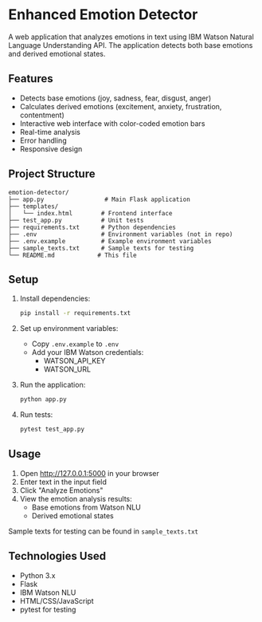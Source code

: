 # Enhanced Emotion Detector

A web application that analyzes emotions in text using IBM Watson Natural Language Understanding API. The application detects both base emotions and derived emotional states.

## Features

- Detects base emotions (joy, sadness, fear, disgust, anger)
- Calculates derived emotions (excitement, anxiety, frustration, contentment)
- Interactive web interface with color-coded emotion bars
- Real-time analysis
- Error handling
- Responsive design

## Project Structure

```
emotion-detector/
├── app.py                 # Main Flask application
├── templates/
│   └── index.html        # Frontend interface
├── test_app.py           # Unit tests
├── requirements.txt      # Python dependencies
├── .env                  # Environment variables (not in repo)
├── .env.example          # Example environment variables
├── sample_texts.txt      # Sample texts for testing
└── README.md            # This file
```

## Setup

1. Install dependencies:
   ```bash
   pip install -r requirements.txt
   ```

2. Set up environment variables:
   - Copy `.env.example` to `.env`
   - Add your IBM Watson credentials:
     - WATSON_API_KEY
     - WATSON_URL

3. Run the application:
   ```bash
   python app.py
   ```

4. Run tests:
   ```bash
   pytest test_app.py
   ```

## Usage

1. Open http://127.0.0.1:5000 in your browser
2. Enter text in the input field
3. Click "Analyze Emotions"
4. View the emotion analysis results:
   - Base emotions from Watson NLU
   - Derived emotional states
   
Sample texts for testing can be found in `sample_texts.txt`

## Technologies Used

- Python 3.x
- Flask
- IBM Watson NLU
- HTML/CSS/JavaScript
- pytest for testing
